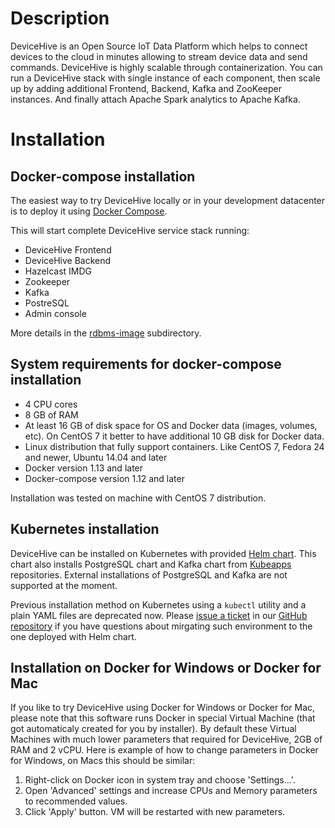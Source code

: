 # Description
DeviceHive is an Open Source IoT Data Platform which helps to connect devices to the cloud in minutes allowing to stream device data and send commands. DeviceHive is highly scalable through containerization. You can run a DeviceHive stack with single instance of each component, then scale up by adding additional Frontend, Backend, Kafka and ZooKeeper instances. And finally attach Apache Spark analytics to Apache Kafka.

# Installation
## Docker-compose installation
The easiest way to try DeviceHive locally or in your development datacenter is to deploy it using [Docker Compose](https://docs.docker.com/compose/).

This will start complete DeviceHive service stack running:

* DeviceHive Frontend
* DeviceHive Backend
* Hazelcast IMDG
* Zookeeper
* Kafka
* PostreSQL
* Admin console

More details in the [rdbms-image](rdbms-image/) subdirectory.

## System requirements for docker-compose installation
* 4 CPU cores
* 8 GB of RAM
* At least 16 GB of disk space for OS and Docker data (images, volumes, etc). On CentOS 7 it better to have additional 10 GB disk for Docker data.
* Linux distribution that fully support containers. Like CentOS 7, Fedora 24 and newer, Ubuntu 14.04 and later
* Docker version 1.13 and later
* Docker-compose version 1.12 and later

Installation was tested on machine with CentOS 7 distribution.

## Kubernetes installation
DeviceHive can be installed on Kubernetes with provided [Helm chart](k8s/devicehive). This chart also installs PostgreSQL chart and Kafka chart from [Kubeapps](https://kubeapps.com) repositories. External installations of PostgreSQL and Kafka are not supported at the moment.

Previous installation method on Kubernetes using a `kubectl` utility and a plain YAML files are deprecated now. Please [issue a ticket](https://github.com/devicehive/devicehive-docker/issues/new) in our [GitHub repository](https://github.com/devicehive/devicehive-docker/) if you have questions about mirgating such environment to the one deployed with Helm chart.

## Installation on Docker for Windows or Docker for Mac
If you like to try DeviceHive using Docker for Windows or Docker for Mac, please note that this software runs Docker in special Virtual Machine (that got automaticaly created for you by installer). By default these Virtual Machines with much lower parameters that required for DeviceHive, 2GB of RAM and 2 vCPU. Here is example of how to change parameters in Docker for Windows, on Macs this should be similar:

1. Right-click on Docker icon in system tray and choose 'Settings...'.
2. Open 'Advanced' settings and increase CPUs and Memory parameters to recommended values.
3. Click 'Apply' button. VM will be restarted with new parameters.

